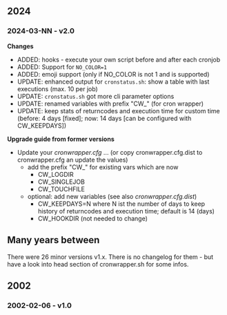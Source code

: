 ## 2024

### 2024-03-NN - v2.0

**Changes**

* ADDED: hooks - execute your own script before and after each cronjob
* ADDED: Support for `NO_COLOR=1`
* ADDED: emoji support (only if NO_COLOR is not 1 and is supported)
* UPDATE: enhanced output for `cronstatus.sh`: show a table with last executions (max. 10 per job)
* UPDATE: `cronstatus.sh` got more cli parameter options
* UPDATE: renamed variables with prefix "CW_" (for cron wrapper)
* UPDATE: keep stats of returncodes and execution time for custom time (before: 4 days [fixed]; now: 14 days [can be configured with CW_KEEPDAYS])

**Upgrade guide from former versions**

* Update your *cronwrapper.cfg* ... (or copy cronwrapper.cfg.dist to cronwrapper.cfg an update the values)
  * add the prefix "CW_" for existing vars which are now
    * CW_LOGDIR
    * CW_SINGLEJOB
    * CW_TOUCHFILE
  * optional: add new variables (see also *cronwrapper.cfg.dist*)
    * CW_KEEPDAYS=N where N ist the number of days to keep history of returncodes and execution time; default is 14 (days)
    * CW_HOOKDIR (not needed to change)

## Many years between

There were 26 minor versions v1.x.
There is no changelog for them - but have a look into head section of cronwrapper.sh for some infos.

## 2002

### 2002-02-06 - v1.0
